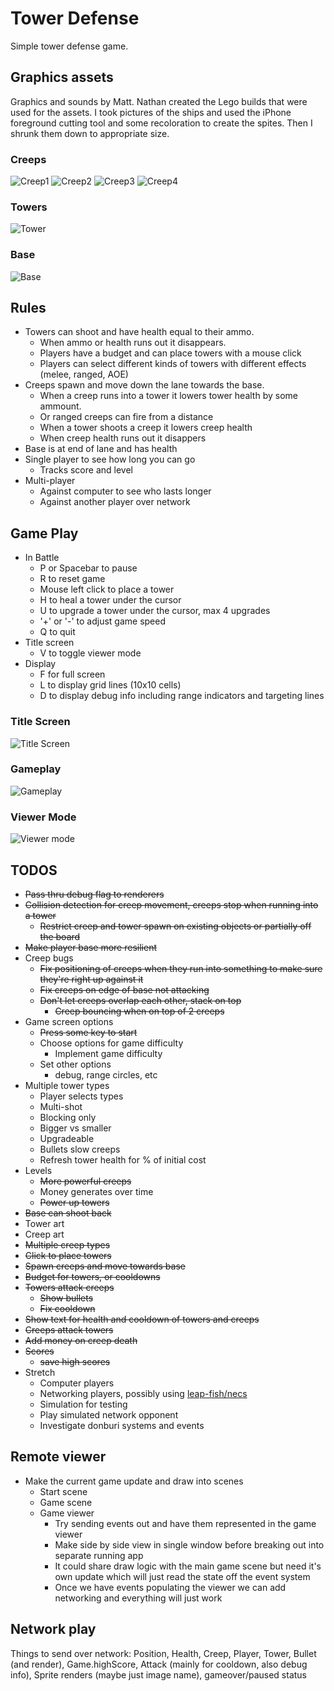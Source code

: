 # Tower Defense

Simple tower defense game.

## Graphics assets

Graphics and sounds by Matt. Nathan created the Lego builds that were used for the assets. I took pictures of the ships and used the iPhone foreground cutting tool and some recoloration to create the spites. Then I shrunk them down to appropriate size.

### Creeps

![Creep1](assets/images/creep1.png) ![Creep2](assets/images/creep2.png) ![Creep3](assets/images/creep3.png) ![Creep4](assets/images/creep4.png)

### Towers

![Tower](assets/images/tower.png)

### Base

![Base](assets/images/base.png)

## Rules

* Towers can shoot and have health equal to their ammo.
  * When ammo or health runs out it disappears.
  * Players have a budget and can place towers with a mouse click
  * Players can select different kinds of towers with different effects (melee, ranged, AOE)
* Creeps spawn and move down the lane towards the base.
  * When a creep runs into a tower it lowers tower health by some ammount.
  * Or ranged creeps can fire from a distance
  * When a tower shoots a creep it lowers creep health
  * When creep health runs out it disappers
* Base is at end of lane and has health
* Single player to see how long you can go
  * Tracks score and level
* Multi-player
  * Against computer to see who lasts longer
  * Against another player over network

## Game Play

* In Battle
  * P or Spacebar to pause
  * R to reset game
  * Mouse left click to place a tower
  * H to heal a tower under the cursor
  * U to upgrade a tower under the cursor, max 4 upgrades
  * '+' or '-' to adjust game speed
  * Q to quit
* Title screen
  * V to toggle viewer mode
* Display
  * F for full screen
  * L to display grid lines (10x10 cells)
  * D to display debug info including range indicators and targeting lines

### Title Screen

![Title Screen](docs/titlescreen.png)

### Gameplay

![Gameplay](docs/gameplay.png)

### Viewer Mode

![Viewer mode](docs/viewermode.png)

## TODOS

* ~~Pass thru debug flag to renderers~~
* ~~Collision detection for creep movement, creeps stop when running into a tower~~
  * ~~Restrict creep and tower spawn on existing objects or partially off the board~~
* ~~Make player base more resilient~~
* Creep bugs
  * ~~Fix positioning of creeps when they run into something to make sure they're right up against it~~
  * ~~Fix creeps on edge of base not attacking~~
  * ~~Don't let creeps overlap each other, stack on top~~
    * ~~Creep bouncing when on top of 2 creeps~~
* Game screen options
  * ~~Press some key to start~~
  * Choose options for game difficulty
    * Implement game difficulty
  * Set other options
    * debug, range circles, etc
* Multiple tower types
  * Player selects types
  * Multi-shot
  * Blocking only
  * Bigger vs smaller
  * Upgradeable
  * Bullets slow creeps
  * Refresh tower health for % of initial cost
* Levels
  * ~~More powerful creeps~~
  * Money generates over time
  * ~~Power up towers~~
* ~~Base can shoot back~~
* Tower art
* Creep art
* ~~Multiple creep types~~
* ~~Click to place towers~~
* ~~Spawn creeps and move towards base~~
* ~~Budget for towers, or cooldowns~~
* ~~Towers attack creeps~~
  * ~~Show bullets~~
  * ~~Fix cooldown~~
* ~~Show text for health and cooldown of towers and creeps~~
* ~~Creeps attack towers~~
* ~~Add money on creep death~~
* ~~Scores~~
  * ~~save high scores~~
* Stretch
  * Computer players
  * Networking players, possibly using [leap-fish/necs](https://github.com/leap-fish/necs)
  * Simulation for testing
  * Play simulated network opponent
  * Investigate donburi systems and events

## Remote viewer

* Make the current game update and draw into scenes
  * Start scene
  * Game scene
  * Game viewer
    * Try sending events out and have them represented in the game viewer
    * Make side by side view in single window before breaking out into separate running app
    * It could share draw logic with the main game scene but need it's own update which will just read the state off the event system
    * Once we have events populating the viewer we can add networking and everything will just work

## Network play

Things to send over network: Position, Health, Creep, Player, Tower, Bullet (and render), Game.highScore, Attack (mainly for cooldown, also debug info), Sprite renders (maybe just image name), gameover/paused status
